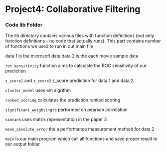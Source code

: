 # Project4: Collaborative Filtering

### Code lib Folder

The lib directory contains various files with function definitions (but only function definitions - no code that actually runs).
This part contains number of functions we used to run in out main file

data 1 is the microsoft data 
data 2 is the each movie sample data

`roc sensitivity` function aims to calculate the ROC sensitivity of our prediction

`z_score1` and `z_score2` z_score prediction for data 1 and data 2 

`cluster_model` uses em algrithm 

`ranked_scoring` calculates the prediction ranked scoring

`significant_weighting` is performed on pearson correlation

`simrank` uses matrix representation in the paper 3

`mean_absolute_error` the a performance measurement method for data 2

`main` is our main program which call all functions and save proper result to our output folder




